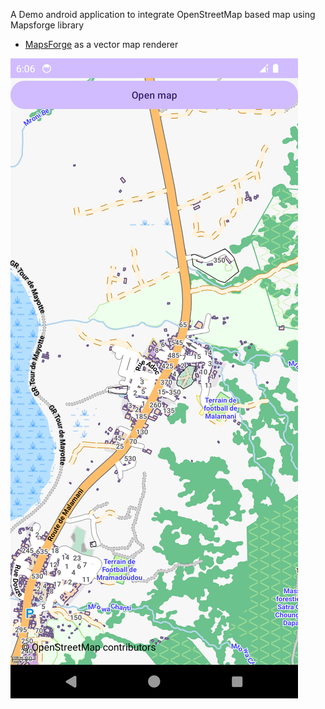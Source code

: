 A Demo android application to integrate OpenStreetMap based map using Mapsforge library

- [MapsForge](https://github.com/mapsforge/mapsforge) as a vector map renderer

![Demo app](osm_map_demo.png)
